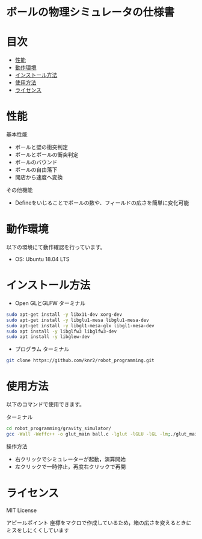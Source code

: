 # ボールの物理シミュレータの仕様書


# 目次

- [性能](#性能)
- [動作環境](#動作環境)
- [インストール方法](#インストール方法)
- [使用方法](#使用方法)
- [ライセンス](#ライセンス)


# 性能

基本性能
- ボールと壁の衝突判定
- ボールとボールの衝突判定
- ボールのバウンド
- ボールの自由落下
- 開店から速度へ変換

その他機能
- Defineをいじることでボールの数や、フィールドの広さを簡単に変化可能


# 動作環境

以下の環境にて動作確認を行っています。

- OS: Ubuntu 18.04 LTS


# インストール方法

- Open GLとGLFW
ターミナル
```sh
sudo apt-get install -y libx11-dev xorg-dev
sudo apt-get install -y libglu1-mesa libglu1-mesa-dev
sudo apt-get install -y libgl1-mesa-glx libgl1-mesa-dev
sudo apt install -y libglfw3 libglfw3-dev
sudo apt install -y libglew-dev
```

- プログラム
ターミナル
```sh
git clone https://github.com/knr2/robot_programming.git
```


# 使用方法

以下のコマンドで使用できます。

ターミナル
```sh
cd robot_programming/gravity_simulator/
gcc -Wall -Weffc++ -o glut_main ball.c -lglut -lGLU -lGL -lm;./glut_main
```

操作方法
- 右クリックでシミュレーターが起動，演算開始
- 左クリックで一時停止，再度右クリックで再開


# ライセンス

MIT License



アピールポイント
座標をマクロで作成しているため，箱の広さを変えるときにミスをしにくくしています
